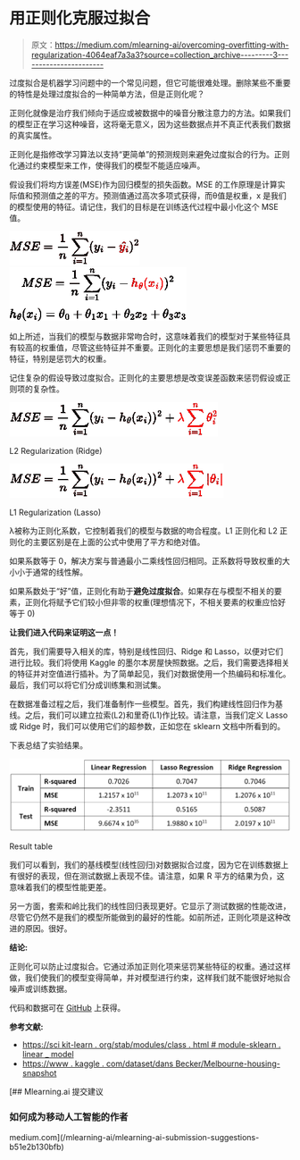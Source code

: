 # 用正则化克服过拟合

> 原文：<https://medium.com/mlearning-ai/overcoming-overfitting-with-regularization-4064eaf7a3a3?source=collection_archive---------3----------------------->

过度拟合是机器学习问题中的一个常见问题，但它可能很难处理。删除某些不重要的特性是处理过度拟合的一种简单方法，但是正则化呢？

正则化就像是治疗我们倾向于适应或被数据中的噪音分散注意力的方法。如果我们的模型正在学习这种噪音，这将毫无意义，因为这些数据点并不真正代表我们数据的真实属性。

正则化是指修改学习算法以支持“更简单”的预测规则来避免过度拟合的行为。正则化通过约束模型来工作，使得我们的模型不能适应噪声。

假设我们将均方误差(MSE)作为回归模型的损失函数。MSE 的工作原理是计算实际值和预测值之差的平方。预测值通过高次多项式获得，而θ值是权重，x 是我们的模型使用的特征。请记住，我们的目标是在训练迭代过程中最小化这个 MSE 值。

![](img/85a675cde901cd49c4834187aed42349.png)![](img/fde43dc82bd7172a64bbb4a16190221c.png)

如上所述，当我们的模型与数据非常吻合时，这意味着我们的模型对于某些特征具有较高的权重值，尽管这些特征并不重要。正则化的主要思想是我们惩罚不重要的特征，特别是惩罚大的权重。

记住复杂的假设导致过度拟合。正则化的主要思想是改变误差函数来惩罚假设或正则项的复杂性。

![](img/dda05d825849f5c4fc219b0a373f4610.png)

L2 Regularization (Ridge)

![](img/71173e46317050ac4651dff19c713654.png)

L1 Regularization (Lasso)

λ被称为正则化系数，它控制着我们的模型与数据的吻合程度。L1 正则化和 L2 正则化的主要区别是在上面的公式中使用了平方和绝对值。

如果系数等于 0，解决方案与普通最小二乘线性回归相同。正系数将导致权重的大小小于通常的线性解。

如果系数处于“好”值，正则化有助于**避免过度拟合**。如果存在与模型不相关的要素，正则化将赋予它们较小但非零的权重(理想情况下，不相关要素的权重应恰好等于 0)

**让我们进入代码来证明这一点！**

首先，我们需要导入相关的库，特别是线性回归、Ridge 和 Lasso，以便对它们进行比较。我们将使用 Kaggle 的墨尔本房屋快照数据。之后，我们需要选择相关的特征并对空值进行插补。为了简单起见，我们对数据使用一个热编码和标准化。最后，我们可以将它们分成训练集和测试集。

在数据准备过程之后，我们准备制作一些模型。首先，我们构建线性回归作为基线。之后，我们可以建立拉索(L2)和里奇(L1)作比较。请注意，当我们定义 Lasso 或 Ridge 时，我们可以使用它们的超参数，正如您在 sklearn 文档中所看到的。

下表总结了实验结果。

![](img/0004c07482e224f630710374d5b9e385.png)

Result table

我们可以看到，我们的基线模型(线性回归)对数据拟合过度，因为它在训练数据上有很好的表现，但在测试数据上表现不佳。请注意，如果 R 平方的结果为负，这意味着我们的模型性能更差。

另一方面，套索和岭比我们的线性回归表现更好。它显示了测试数据的性能改进，尽管它仍然不是我们的模型所能做到的最好的性能。如前所述，正则化项是这种改进的原因。很好。

**结论:**

正则化可以防止过度拟合。它通过添加正则化项来惩罚某些特征的权重。通过这样做，我们使我们的模型变得简单，并对模型进行约束，这样我们就不能很好地拟合噪声或训练数据。

代码和数据可在 [GitHub](https://github.com/yogawicaksana/regularization_medium) 上获得。

**参考文献:**

*   [https://sci kit-learn . org/stab/modules/class . html # module-sklearn . linear _ model](https://scikit-learn.org/stable/modules/classes.html#module-sklearn.linear_model)
*   [https://www . kaggle . com/dataset/dans Becker/Melbourne-housing-snapshot](https://www.kaggle.com/datasets/dansbecker/melbourne-housing-snapshot)

[](/mlearning-ai/mlearning-ai-submission-suggestions-b51e2b130bfb) [## Mlearning.ai 提交建议

### 如何成为移动人工智能的作者

medium.com](/mlearning-ai/mlearning-ai-submission-suggestions-b51e2b130bfb)
